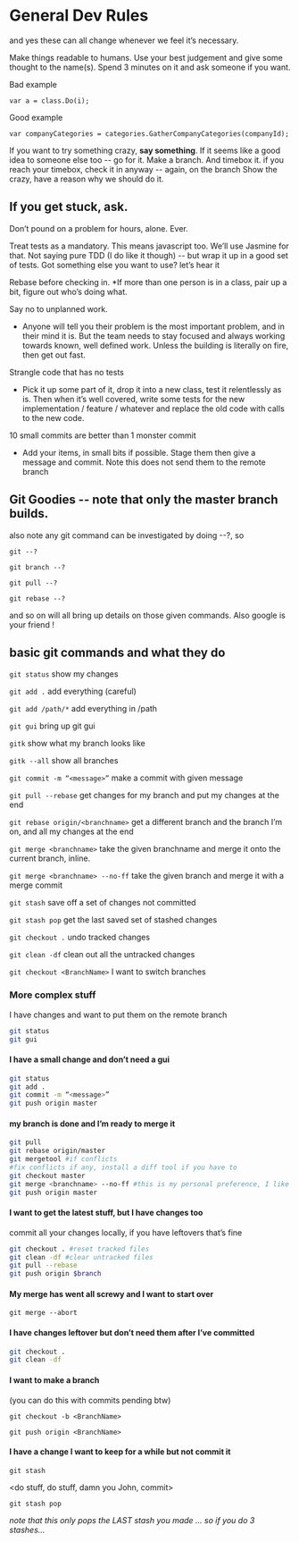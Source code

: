 # General Dev Rules
and yes these can all change whenever we feel it’s necessary.

Make things readable to humans.  Use your best judgement and give some thought to the name(s).  Spend 3 minutes on it and ask someone if you want.

Bad example

`var a = class.Do(i);`

Good example

`var companyCategories = categories.GatherCompanyCategories(companyId);`

If you want to try something crazy, **say something**.  If it seems like a good idea to someone else too -- go for it.  Make a branch. And timebox it.
	if you reach your timebox, check it in anyway -- again, on the branch
	Show the crazy, have a reason why we should do it.

## If you get stuck, ask.  
Don’t pound on a problem for hours, alone.  Ever.

Treat tests as a mandatory.  This means javascript too.  We’ll use Jasmine for that.
Not saying pure TDD (I do like it though) -- but wrap it up in a good set of tests.
Got something else you want to use? let’s hear it

Rebase before checking in.
*If more than one person is in a class, pair up a bit, figure out who’s doing what.

Say no to unplanned work.
* Anyone will tell you their problem is the most important problem, and in their mind it is.  But the team needs to stay focused and always working towards known, well defined work.  Unless the building is literally on fire, then get out fast.

Strangle code that has no tests
* Pick it up some part of it, drop it into a new class, test it relentlessly as is. Then when it’s well covered, write some tests for the new implementation / feature / whatever and replace the old code with calls to the new code.

10 small commits are better than 1 monster commit
* Add your items, in small bits if possible. Stage them then give a message and commit. Note this does not send them to the remote branch


## Git Goodies -- note that only the master branch builds.

also note any git command can be investigated by doing --?, so 

`git --?`

`git branch --?`

`git pull --?`

`git rebase --?`

and so on will all bring up details on those given commands.  Also google is your friend !

## basic git commands and what they do

`git status` show my changes 

`git add .` add everything (careful)

`git add /path/*` add everything in /path

`git gui` bring up git gui

`gitk` show what my branch looks like

`gitk --all` show all branches

`git commit -m “<message>”` make a commit with given message

`git pull --rebase` get changes for my branch and put my changes at the end

`git rebase origin/<branchname>` get a different branch and the branch I’m on, and all my changes at the end

`git merge <branchname>` take the given branchname and merge it onto the current branch, inline.

`git merge <branchname> --no-ff` take the given branch and merge it with a merge commit

`git stash` save off a set of changes not committed

`git stash pop` get the last saved set of stashed changes

`git checkout .` undo tracked changes

`git clean -df` clean out all the untracked changes

`git checkout <BranchName>` I want to switch branches


### More complex stuff

I have changes and want to put them on the remote branch

```bash
git status
git gui
```


#### I have a small change and don’t need a gui

```bash
git status
git add .
git commit -m “<message>”
git push origin master
```

#### my branch is done and I’m ready to merge it
<starting from your branch>

```bash
git pull
git rebase origin/master
git mergetool #if conflicts
#fix conflicts if any, install a diff tool if you have to
git checkout master
git merge <branchname> --no-ff #this is my personal preference, I like this pattern
git push origin master
```

#### I want to get the latest stuff, but I have changes too

commit all your changes locally, if you have leftovers that’s fine

```bash
git checkout . #reset tracked files
git clean -df #clear untracked files
git pull --rebase
git push origin $branch
```

#### My merge has went all screwy and I want to start over

`git merge --abort`

#### I have changes leftover but don’t need them after I’ve committed

```bash
git checkout .
git clean -df
```

#### I want to make a branch
(you can do this with commits pending btw)

`git checkout -b <BranchName>`

`git push origin <BranchName>`

#### I have a change I want to keep for a while but not commit it

`git stash`

<do stuff, do stuff, damn you John, commit>

`git stash pop`

_note that this only pops the LAST stash you made … so if you do 3 stashes..._
